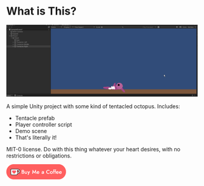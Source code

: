 # What is This?

![tentacle preview](https://github.com/BenMakesGames/OctopusTentacles/blob/1a3bda385f55ea5b2ea1d2c23a8e85b0a0f8889e/Preview.gif)

A simple Unity project with some kind of tentacled octopus. Includes:

* Tentacle prefab
* Player controller script
* Demo scene
* That's literally it!

MIT-0 license. Do with this thing whatever your heart desires, with no restrictions or obligations.

[![Buy Me a Coffee at ko-fi.com](https://raw.githubusercontent.com/BenMakesGames/AssetsForNuGet/main/buymeacoffee.png)](https://ko-fi.com/A0A12KQ16)
